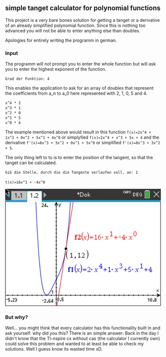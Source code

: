 ﻿## simple tanget calculator for polynomial functions
This project is a very bare bones solution for getting a tanget or a derivative of an already simplified polynomial function.
Since this is nothing too advanced you will not be able to enter anything else than doubles.

Apologies for entirely writing the programm in german.

### Input

The programm will not prompt you to enter the whole function but will ask you to enter the highest exponent of the function.
```
Grad der Funktion: 4
```
This enables the application to ask for an array of doubles that represent the coefficients from a_n to a_0 here represented with 2, 1, 0, 5 and 4.
```
x^4 * 2
x^3 * 1
x^2 * 0
x^1 * 5
x^0 * 4
```
The example mentioned above would result in this function `f(x)=2x^4 + 1x^3 + 0x^2 + 5x^1 + 4x^0` or simplyfied `f(x)=2x^4 + x^3 + 5x + 4` 
and the derivative `f'(x)=8x^3 + 3x^2 + 0x^1 + 5x^0` or simplified `f'(x)=8x^3 + 3x^2 + 5`.

The only thing left to to is to enter the position of the tangent, so that the tanget can be calculated.
```
Gib die Stelle, durch die die Tangente verlaufen soll, an: 1

t(x)=16x^1 + -4x^0
```

![Tangent of the function f(x)](tangent.jpg)

### But why?

Well... you might think that every calculator has this functionality built in and ask yourself: why did you this?
There is an simple answer: Back in the day I didn't know that the TI-nspire cx without cas (the calculator I currently own) could solve this problem
and wanted to at least be able to check my solutions. Well I guess know its wasted time xD.